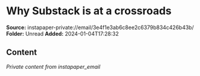 # Why Substack is at a crossroads

**Source:** instapaper-private://email/3e4f1e3ab6c8ee2c6379b834c426b43b/
**Folder:** Unread
**Added:** 2024-01-04T17:28:32




## Content
*Private content from instapaper_email*
